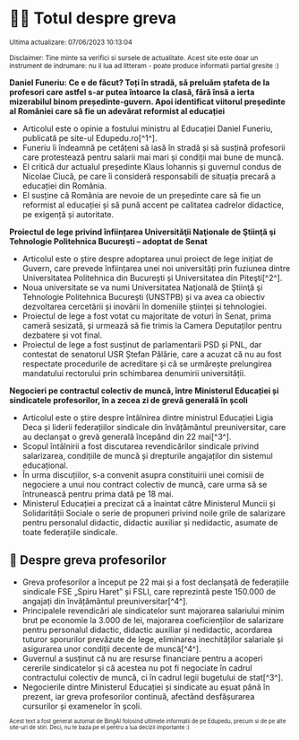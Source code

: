 # 👩‍🏫 Totul despre greva
<sub>Ultima actualizare: 07/06/2023 10:13:04</sub>

<sub>Disclaimer: Tine minte sa verifici si sursele de actualitate. Acest site este doar un instrument de indrumare: nu il lua ad litteram - poate produce informatii partial gresite :)</sub>

**Daniel Funeriu: Ce e de făcut? Toți în stradă, să preluăm ștafeta de la profesori care astfel s-ar putea întoarce la clasă, fără însă a ierta mizerabilul binom președinte-guvern. Apoi identificat viitorul președinte al României care să fie un adevărat reformist al educației**
- Articolul este o opinie a fostului ministru al Educației Daniel Funeriu, publicată pe site-ul Edupedu.ro[^1^].
- Funeriu îi îndeamnă pe cetățeni să iasă în stradă și să susțină profesorii care protestează pentru salarii mai mari și condiții mai bune de muncă.
- El critică dur actualul președinte Klaus Iohannis și guvernul condus de Nicolae Ciucă, pe care îi consideră responsabili de situația precară a educației din România.
- El susține că România are nevoie de un președinte care să fie un reformist al educației și să pună accent pe calitatea cadrelor didactice, pe exigență și autoritate.

**Proiectul de lege privind înființarea Universităţii Naţionale de Ştiinţă şi Tehnologie Politehnica Bucureşti – adoptat de Senat**
- Articolul este o știre despre adoptarea unui proiect de lege inițiat de Guvern, care prevede înființarea unei noi universități prin fuziunea dintre Universitatea Politehnica din Bucureşti și Universitatea din Piteşti[^2^].
- Noua universitate se va numi Universitatea Naţională de Ştiinţă şi Tehnologie Politehnica Bucureşti (UNSTPB) și va avea ca obiectiv dezvoltarea cercetării și inovării în domeniile științei și tehnologiei.
- Proiectul de lege a fost votat cu majoritate de voturi în Senat, prima cameră sesizată, și urmează să fie trimis la Camera Deputaților pentru dezbatere și vot final.
- Proiectul de lege a fost susținut de parlamentarii PSD și PNL, dar contestat de senatorul USR Ștefan Pălărie, care a acuzat că nu au fost respectate procedurile de acreditare și că se urmărește prelungirea mandatului rectorului prin schimbarea denumirii universității.

**Negocieri pe contractul colectiv de muncă, între Ministerul Educației și sindicatele profesorilor, în a zecea zi de grevă generală în școli**
- Articolul este o știre despre întâlnirea dintre ministrul Educației Ligia Deca și liderii federațiilor sindicale din învățământul preuniversitar, care au declanșat o grevă generală începând din 22 mai[^3^].
- Scopul întâlnirii a fost discutarea revendicărilor sindicale privind salarizarea, condițiile de muncă și drepturile angajaților din sistemul educațional.
- În urma discuțiilor, s-a convenit asupra constituirii unei comisii de negociere a unui nou contract colectiv de muncă, care urma să se întrunească pentru prima dată pe 18 mai.
- Ministerul Educației a precizat că a înaintat către Ministerul Muncii și Solidarității Sociale o serie de propuneri privind noile grile de salarizare pentru personalul didactic, didactic auxiliar și nedidactic, asumate de toate federațiile sindicale.

## 🏫 Despre greva profesorilor
- Greva profesorilor a început pe 22 mai și a fost declanșată de federațiile sindicale FSE „Spiru Haret” și FSLI, care reprezintă peste 150.000 de angajați din învățământul preuniversitar[^4^].
- Principalele revendicări ale sindicatelor sunt majorarea salariului minim brut pe economie la 3.000 de lei, majorarea coeficienților de salarizare pentru personalul didactic, didactic auxiliar și nedidactic, acordarea tuturor sporurilor prevăzute de lege, eliminarea inechităților salariale și asigurarea unor condiții decente de muncă[^4^].
- Guvernul a susținut că nu are resurse financiare pentru a acoperi cererile sindicatelor și că acestea nu pot fi negociate în cadrul contractului colectiv de muncă, ci în cadrul legii bugetului de stat[^3^].
- Negocierile dintre Ministerul Educației și sindicate au eșuat până în prezent, iar greva profesorilor continuă, afectând desfășurarea cursurilor și examenelor în școli.


<sub><sub>Acest text a fost generat automat de BingAI folosind ultimele informatii de pe Edupedu, precum si de pe alte site-uri de stiri. Deci, nu te baza pe el pentru a lua decizii importante :)</sub></sub>